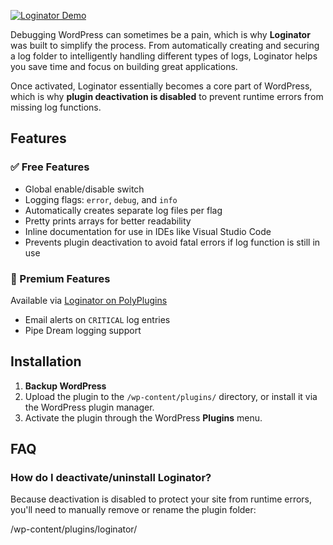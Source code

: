

[![Loginator Demo](https://img.youtube.com/vi/k1o4zZC6dzs/0.jpg)](https://youtu.be/k1o4zZC6dzs)

Debugging WordPress can sometimes be a pain, which is why **Loginator** was built to simplify the process. From automatically creating and securing a log folder to intelligently handling different types of logs, Loginator helps you save time and focus on building great applications.

Once activated, Loginator essentially becomes a core part of WordPress, which is why **plugin deactivation is disabled** to prevent runtime errors from missing log functions.

## Features

### ✅ Free Features
- Global enable/disable switch
- Logging flags: `error`, `debug`, and `info`
- Automatically creates separate log files per flag
- Pretty prints arrays for better readability
- Inline documentation for use in IDEs like Visual Studio Code
- Prevents plugin deactivation to avoid fatal errors if log function is still in use

### 💎 Premium Features
Available via [Loginator on PolyPlugins](https://www.polyplugins.com/product/loginator/)
- Email alerts on `CRITICAL` log entries
- Pipe Dream logging support

## Installation

1. **Backup WordPress**
2. Upload the plugin to the `/wp-content/plugins/` directory, or install it via the WordPress plugin manager.
3. Activate the plugin through the WordPress **Plugins** menu.

## FAQ

### How do I deactivate/uninstall Loginator?

Because deactivation is disabled to protect your site from runtime errors, you'll need to manually remove or rename the plugin folder:

/wp-content/plugins/loginator/
